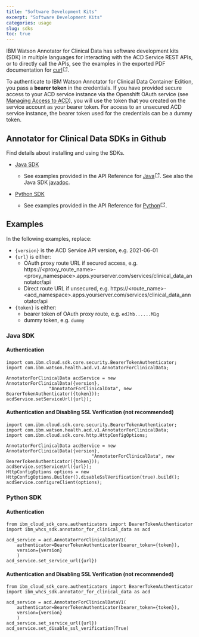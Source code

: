 ```yaml
---
title: "Software Development Kits"
excerpt: "Software Development Kits"
categories: usage
slug: sdks
toc: true
---
```


IBM Watson Annotator for Clinical Data has software development kits (SDK) in multiple languages for interacting with the ACD Service REST APIs, or to directly call the APIs, see the examples in the exported PDF documentation for <span><a aria-current="" to="https://merative.github.io/acd-containers/apidocs/index.html?shell" href="https://merative.github.io/acd-containers/apidocs/index.html?shell" rel="noopener noreferrer" target="_blank" class="LeftNav-module--outboundLink">curl</a><svg focusable="false" preserveAspectRatio="xMidYMid meet" xmlns="http://www.w3.org/2000/svg" fill="currentColor" width="14" height="14" viewBox="0 0 16 16" aria-hidden="true"><path d="M13,14H3c-0.6,0-1-0.4-1-1V3c0-0.6,0.4-1,1-1h5v1H3v10h10V8h1v5C14,13.6,13.6,14,13,14z"></path><path d="M10 1L10 2 13.3 2 9 6.3 9.7 7 14 2.7 14 6 15 6 15 1z"></path></svg></span>.

To authenticate to IBM Watson Annotator for Clinical Data Container Edition, you pass a **bearer token** in the credentials.  If you have provided secure access to your ACD service instance via the Openshift OAuth service (see [Managing Access to ACD](/security/manage-access/)), you will use the token that you created on the service account as your bearer token.  For access to an unsecured ACD service instance, the bearer token used for the credentials can be a dummy token.  

## Annotator for Clinical Data SDKs in Github

Find details about installing and using the SDKs.

- [Java SDK](https://github.com/merative/whcs-java-sdk)
  - See examples provided in the API Reference for <span><a aria-current="" to="https://merative.github.io/acd-containers/apidocs/index.html?java" href="https://merative.github.io/acd-containers/apidocs/index.html?java" rel="noopener noreferrer" target="_blank" class="LeftNav-module--outboundLink">Java</a><svg focusable="false" preserveAspectRatio="xMidYMid meet" xmlns="http://www.w3.org/2000/svg" fill="currentColor" width="14" height="14" viewBox="0 0 16 16" aria-hidden="true"><path d="M13,14H3c-0.6,0-1-0.4-1-1V3c0-0.6,0.4-1,1-1h5v1H3v10h10V8h1v5C14,13.6,13.6,14,13,14z"></path><path d="M10 1L10 2 13.3 2 9 6.3 9.7 7 14 2.7 14 6 15 6 15 1z"></path></svg></span>. See also the Java SDK [javadoc](https://merative.github.io/whcs-java-sdk/docs/latest/).

- [Python SDK](https://github.com/merative/whcs-python-sdk)
  - See examples provided in the API Reference for <span><a aria-current="" to="https://merative.github.io/acd-containers/apidocs/index.html?python" href="https://merative.github.io/acd-containers/apidocs/index.html?python" rel="noopener noreferrer" target="_blank" class="LeftNav-module--outboundLink">Python</a><svg focusable="false" preserveAspectRatio="xMidYMid meet" xmlns="http://www.w3.org/2000/svg" fill="currentColor" width="14" height="14" viewBox="0 0 16 16" aria-hidden="true"><path d="M13,14H3c-0.6,0-1-0.4-1-1V3c0-0.6,0.4-1,1-1h5v1H3v10h10V8h1v5C14,13.6,13.6,14,13,14z"></path><path d="M10 1L10 2 13.3 2 9 6.3 9.7 7 14 2.7 14 6 15 6 15 1z"></path></svg></span>.

## Examples

In the following examples, replace:

- `{version}` is the ACD Service API version, e.g. 2021-06-01
- `{url}` is either:
  - OAuth proxy route URL if secured access, e.g. https://<proxy_route_name>-<proxy_namespace>.apps.yourserver.com/services/clinical_data_annotator/api
  - Direct route URL if unsecured, e.g. https://<route_name>-<acd_namespace>.apps.yourserver.com/services/clinical_data_annotator/api
- `{token}` is either:
  - bearer token of OAuth proxy route, e.g. `edJhb......M1g`
  - dummy token, e.g. `dummy`

### Java SDK

#### Authentication

```
import com.ibm.cloud.sdk.core.security.BearerTokenAuthenticator;
import com.ibm.watson.health.acd.v1.AnnotatorForClinicalData;

AnnotatorForClinicalData acdService = new AnnotatorForClinicalData({version},
				"AnnotatorForClinicalData", new BearerTokenAuthenticator({token}));
acdService.setServiceUrl({url});
```

#### Authentication and Disabling SSL Verification (not recommended)

```
import com.ibm.cloud.sdk.core.security.BearerTokenAuthenticator;
import com.ibm.watson.health.acd.v1.AnnotatorForClinicalData;
import com.ibm.cloud.sdk.core.http.HttpConfigOptions;

AnnotatorForClinicalData acdService = new AnnotatorForClinicalData({version},
                                "AnnotatorForClinicalData", new BearerTokenAuthenticator({token}));
acdService.setServiceUrl({url});
HttpConfigOptions options = new HttpConfigOptions.Builder().disableSslVerification(true).build();
acdService.configureClient(options);
```

### Python SDK

#### Authentication

```
from ibm_cloud_sdk_core.authenticators import BearerTokenAuthenticator
import ibm_whcs_sdk.annotator_for_clinical_data as acd

acd_service = acd.AnnotatorForClinicalDataV1(
    authenticator=BearerTokenAuthenticator(bearer_token={token}),
    version={version}
    )
acd_service.set_service_url({url})
```

#### Authentication and Disabling SSL Verification (not recommended)

```
from ibm_cloud_sdk_core.authenticators import BearerTokenAuthenticator
import ibm_whcs_sdk.annotator_for_clinical_data as acd

acd_service = acd.AnnotatorForClinicalDataV1(
    authenticator=BearerTokenAuthenticator(bearer_token={token}),
    version={version}
    )
acd_service.set_service_url({url})
acd_service.set_disable_ssl_verification(True)
```
